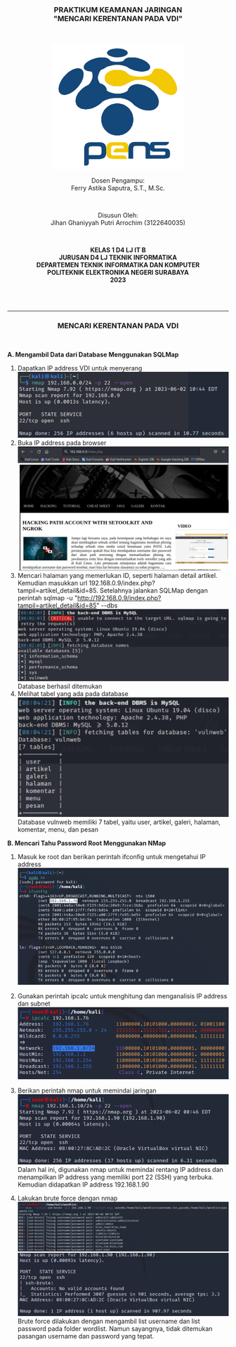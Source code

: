 <div class="cover" align="center">

<h3>
    <b>PRAKTIKUM KEAMANAN JARINGAN</b><br>
    "MENCARI KERENTANAN PADA VDI"
</h3><br>

<img src="../Images/Logo_PENS.png" width="300"><br>

<p>Dosen Pengampu:<br>
Ferry Astika Saputra, S.T., M.Sc.</p> <br>

<p>Disusun Oleh:<br>
Jihan Ghaniyyah Putri Arrochim (3122640035)</p><br>

<p>
    <b>
        KELAS 1 D4 LJ IT B <br>
        JURUSAN D4 LJ TEKNIK INFORMATIKA <br>
        DEPARTEMEN TEKNIK INFORMATIKA DAN KOMPUTER <br> 
        POLITEKNIK ELEKTRONIKA NEGERI SURABAYA <br>
        2023
    </b>
</p>

</div> <br><br>

<div class="isiLaporan">

<hr>

<h3 align="center"> MENCARI KERENTANAN PADA VDI </h3> <br>

**A. Mengambil Data dari Database Menggunakan SQLMap**

1. Dapatkan IP address VDI untuk menyerang
   <img src="../Images/Task 9 - A06 Vulnerable Component/18.png">
2. Buka IP address pada browser
   <img src="../Images/Task 9 - A06 Vulnerable Component/15.jpeg">
3. Mencari halaman yang memerlukan ID, seperti halaman detail artikel. Kemudian masukkan url 192.168.0.9/index.php?tampil=artikel_detail&id=85. Setelahnya jalankan SQLMap dengan perintah sqlmap -u "http://192.168.0.9/index.php?tampil=artikel_detail&id=85" --dbs
   <img src="../Images/Task 9 - A06 Vulnerable Component/16.png"> <br>
   Database berhasil ditemukan
4. Melihat tabel yang ada pada database
   <img src="../Images/Task 9 - A06 Vulnerable Component/17.png"> <br>
   Database vulnweb memiliki 7 tabel, yaitu user, artikel, galeri, halaman, komentar, menu, dan pesan

**B. Mencari Tahu Password Root Menggunakan NMap**

1. Masuk ke root dan berikan perintah ifconfig untuk mengetahui IP address
   <img src="../Images/Task 9 - A06 Vulnerable Component/10.png">

2. Gunakan perintah ipcalc untuk menghitung dan menganalisis IP address dan subnet
   <img src="../Images/Task 9 - A06 Vulnerable Component/11.png">

3. Berikan perintah nmap untuk memindai jaringan <br>
   <img src="../Images/Task 9 - A06 Vulnerable Component/12.png"> <br>
   Dalam hal ini, digunakan nmap untuk memindai rentang IP address dan menampilkan IP address yang memiliki port 22 (SSH) yang terbuka. Kemudian didapatkan IP address 192.168.1.90

4. Lakukan brute force dengan nmap
   <img src="../Images/Task 9 - A06 Vulnerable Component/13.png"> <br>
   <img src="../Images/Task 9 - A06 Vulnerable Component/14.png"> <br>
   Brute force dilakukan dengan mengambil list username dan list password pada folder wordlist. Namun sayangnya, tidak ditemukan pasangan username dan password yang tepat.

</div>
